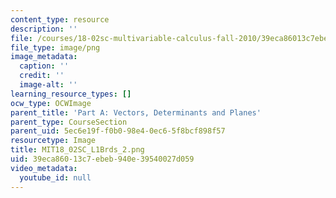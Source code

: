 ```yaml
---
content_type: resource
description: ''
file: /courses/18-02sc-multivariable-calculus-fall-2010/39eca86013c7ebeb940e39540027d059_MIT18_02SC_L1Brds_2.png
file_type: image/png
image_metadata:
  caption: ''
  credit: ''
  image-alt: ''
learning_resource_types: []
ocw_type: OCWImage
parent_title: 'Part A: Vectors, Determinants and Planes'
parent_type: CourseSection
parent_uid: 5ec6e19f-f0b0-98e4-0ec6-5f8bcf898f57
resourcetype: Image
title: MIT18_02SC_L1Brds_2.png
uid: 39eca860-13c7-ebeb-940e-39540027d059
video_metadata:
  youtube_id: null
---
```


